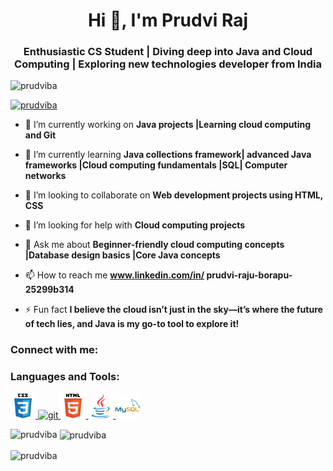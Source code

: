 <h1 align="center">Hi 👋, I'm Prudvi Raj</h1>
<h3 align="center">Enthusiastic CS Student | Diving deep into Java and Cloud Computing | Exploring new technologies  developer from India</h3>

<p align="left"> <img src="https://komarev.com/ghpvc/?username=prudviba&label=Profile%20views&color=0e75b6&style=flat" alt="prudviba" /> </p>

<p align="left"> <a href="https://github.com/ryo-ma/github-profile-trophy"><img src="https://github-profile-trophy.vercel.app/?username=prudviba" alt="prudviba" /></a> </p>

- 🔭 I’m currently working on **Java projects |Learning cloud computing and Git**

- 🌱 I’m currently learning **Java collections framework| advanced Java frameworks |Cloud computing fundamentals |SQL| Computer networks**

- 👯 I’m looking to collaborate on **Web development projects using HTML, CSS**

- 🤝 I’m looking for help with **Cloud computing projects**

- 💬 Ask me about **Beginner-friendly cloud computing concepts |Database design basics |Core Java concepts**

- 📫 How to reach me **www.linkedin.com/in/ prudvi-raju-borapu-25299b314**

- ⚡ Fun fact **I believe the cloud isn’t just in the sky—it’s where the future of tech lies, and Java is my go-to tool to explore it!**

<h3 align="left">Connect with me:</h3>
<p align="left">
</p>

<h3 align="left">Languages and Tools:</h3>
<p align="left"> <a href="https://www.w3schools.com/css/" target="_blank" rel="noreferrer"> <img src="https://raw.githubusercontent.com/devicons/devicon/master/icons/css3/css3-original-wordmark.svg" alt="css3" width="40" height="40"/> </a> <a href="https://git-scm.com/" target="_blank" rel="noreferrer"> <img src="https://www.vectorlogo.zone/logos/git-scm/git-scm-icon.svg" alt="git" width="40" height="40"/> </a> <a href="https://www.w3.org/html/" target="_blank" rel="noreferrer"> <img src="https://raw.githubusercontent.com/devicons/devicon/master/icons/html5/html5-original-wordmark.svg" alt="html5" width="40" height="40"/> </a> <a href="https://www.java.com" target="_blank" rel="noreferrer"> <img src="https://raw.githubusercontent.com/devicons/devicon/master/icons/java/java-original.svg" alt="java" width="40" height="40"/> </a> <a href="https://www.mysql.com/" target="_blank" rel="noreferrer"> <img src="https://raw.githubusercontent.com/devicons/devicon/master/icons/mysql/mysql-original-wordmark.svg" alt="mysql" width="40" height="40"/> </a> </p>

<p><img align="left" src="https://github-readme-stats.vercel.app/api/top-langs?username=prudviba&show_icons=true&locale=en&layout=compact" alt="prudviba" /></p>

<p>&nbsp;<img align="center" src="https://github-readme-stats.vercel.app/api?username=prudviba&show_icons=true&locale=en" alt="prudviba" /></p>

<p><img align="center" src="https://github-readme-streak-stats.herokuapp.com/?user=prudviba&" alt="prudviba" /></p>
